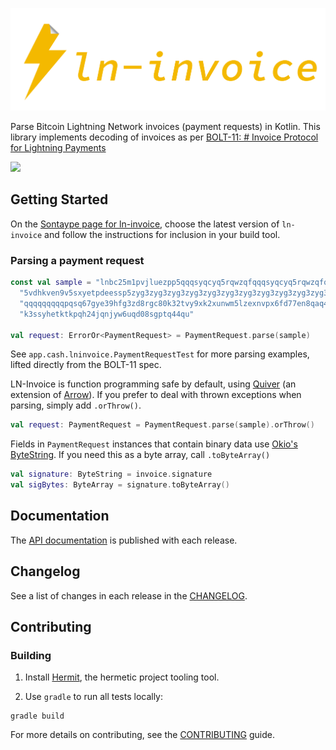 ![LN Invoice Logo](./images/ln-invoice-transparent.png)

Parse Bitcoin Lightning Network invoices (payment requests) in Kotlin. This library implements decoding of invoices as per
[BOLT-11: # Invoice Protocol for Lightning Payments](https://github.com/lightning/bolts/blob/master/11-payment-encoding.md#bolt-11-invoice-protocol-for-lightning-payments)

[<img src="https://img.shields.io/nexus/r/app.cash.lninvoice/ln-invoice.svg?label=latest%20release&server=https%3A%2F%2Foss.sonatype.org"/>](https://central.sonatype.com/namespace/app.cash.lninvoice)

## Getting Started

On the [Sontaype page for ln-invoice](https://central.sonatype.com/namespace/app.cash.lninvoice), choose the latest version
of `ln-invoice` and follow the instructions for inclusion in your build tool.

### Parsing a payment request

```kotlin
const val sample = "lnbc25m1pvjluezpp5qqqsyqcyq5rqwzqfqqqsyqcyq5rqwzqfqqqsyqcyq5rqwzqfqypqdq" +
  "5vdhkven9v5sxyetpdeessp5zyg3zyg3zyg3zyg3zyg3zyg3zyg3zyg3zyg3zyg3zyg3zyg3zygs9q5sqqqqqq" +
  "qqqqqqqqqpqsq67gye39hfg3zd8rgc80k32tvy9xk2xunwm5lzexnvpx6fd77en8qaq424dxgt56cag2dpt359" +
  "k3ssyhetktkpqh24jqnjyw6uqd08sgptq44qu"

val request: ErrorOr<PaymentRequest> = PaymentRequest.parse(sample)
```

See `app.cash.lninvoice.PaymentRequestTest` for more parsing examples, lifted directly from the BOLT-11 spec.

LN-Invoice is function programming safe by default, using [Quiver](https://github.com/cashapp/quiver)
(an extension of [Arrow](https://arrow-kt.io/)). If you prefer to deal with thrown exceptions when parsing,
simply add `.orThrow()`.

```kotlin
val request: PaymentRequest = PaymentRequest.parse(sample).orThrow()
```

Fields in `PaymentRequest` instances that contain binary data use 
[Okio's ByteString](https://square.github.io/okio/).
If you need this as a byte array, call `.toByteArray()`

```kotlin
val signature: ByteString = invoice.signature
val sigBytes: ByteArray = signature.toByteArray()
```


## Documentation

The [API documentation](https://cashapp.github.io/ln-invoice) is published with each release.

## Changelog

See a list of changes in each release in the [CHANGELOG](CHANGELOG.md).

## Contributing

### Building

1. Install [Hermit](https://cashapp.github.io/hermit/), the hermetic project tooling tool.

2. Use `gradle` to run all tests locally:

```shell
gradle build
```

For more details on contributing, see the [CONTRIBUTING](CONTRIBUTING.md) guide.
